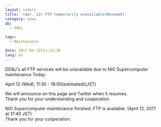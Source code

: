 ```yaml
---
layout: simple
title: '(Apr. 12) FTP temporarily unavailable(Resumed)'
category: news
db:
  - ddbj

tags:
  - Maintenance

date: 2017-04-12T11:22:39
lang: en
---
```


<p>DDBJ's all FTP services will be unavailable due to NIG Supercomputer maintenance Today.</p>

<p>April 12 (Wed), 11:30 - 18:00(estimated)(JST)</p>

<p>We will announce on this page and Twitter when it resumes.<br>Thank you for your understanding and cooperation.</p>

<p><span class="red">NIG Supercomputer maintenance finished. FTP is available. (April 12, 2017 at 17:40 JST)<br>Thank you for your cooperation.</span></p>
